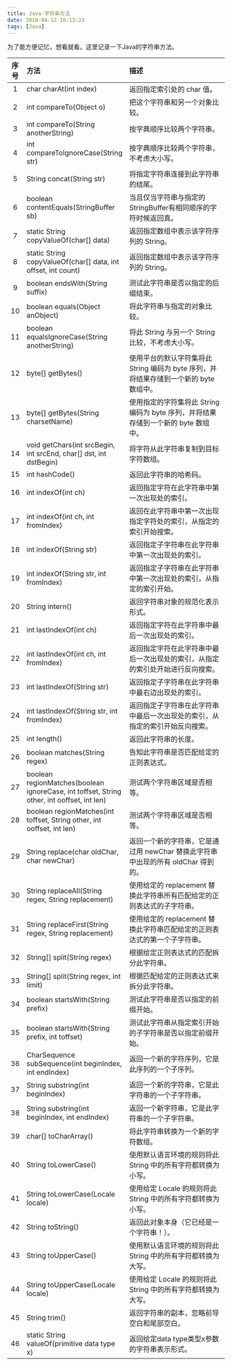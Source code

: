```yaml
---
title: Java-字符串方法
date: 2018-04-12 16:13:23
tags: [Java]
---
```

为了能方便记忆，想看就看。这里记录一下Java的字符串方法。
<!-- more -->
<style>
table th:first-of-type {
    width: 7%;
}
table th:nth-of-type(2) {
    width: 35%;
}
</style>

 序号 | 方法 | 描述 
:-------: | :------ | :----
1 | char charAt(int index) | 返回指定索引处的 char 值。
2 | int compareTo(Object o) | 把这个字符串和另一个对象比较。
3 | int compareTo(String anotherString) | 按字典顺序比较两个字符串。
4 | int compareToIgnoreCase(String str) | 按字典顺序比较两个字符串，不考虑大小写。
5 | String concat(String str) | 将指定字符串连接到此字符串的结尾。
6 | boolean contentEquals(StringBuffer sb) | 当且仅当字符串与指定的StringBuffer有相同顺序的字符时候返回真。
7 | static String copyValueOf(char[] data) | 返回指定数组中表示该字符序列的 String。
8 | static String copyValueOf(char[] data, int offset, int count) | 返回指定数组中表示该字符序列的 String。
9 | boolean endsWith(String suffix) | 测试此字符串是否以指定的后缀结束。
10 | boolean equals(Object anObject) | 将此字符串与指定的对象比较。
11 | boolean equalsIgnoreCase(String anotherString) | 将此 String 与另一个 String 比较，不考虑大小写。
12 | byte[] getBytes() |  使用平台的默认字符集将此 String 编码为 byte 序列，并将结果存储到一个新的 byte 数组中。
13 | byte[] getBytes(String charsetName) | 使用指定的字符集将此 String 编码为 byte 序列，并将结果存储到一个新的 byte 数组中。
14 | void getChars(int srcBegin, int srcEnd, char[] dst, int dstBegin) | 将字符从此字符串复制到目标字符数组。
15 | int hashCode() | 返回此字符串的哈希码。
16 | int indexOf(int ch) | 返回指定字符在此字符串中第一次出现处的索引。
17 | int indexOf(int ch, int fromIndex) | 返回在此字符串中第一次出现指定字符处的索引，从指定的索引开始搜索。
18 | int indexOf(String str) |  返回指定子字符串在此字符串中第一次出现处的索引。
19 | int indexOf(String str, int fromIndex) | 返回指定子字符串在此字符串中第一次出现处的索引，从指定的索引开始。
20 | String intern() |  返回字符串对象的规范化表示形式。
21 | int lastIndexOf(int ch) |  返回指定字符在此字符串中最后一次出现处的索引。
22 | int lastIndexOf(int ch, int fromIndex) | 返回指定字符在此字符串中最后一次出现处的索引，从指定的索引处开始进行反向搜索。
23 | int lastIndexOf(String str) | 返回指定子字符串在此字符串中最右边出现处的索引。
24 | int lastIndexOf(String str, int fromIndex) |  返回指定子字符串在此字符串中最后一次出现处的索引，从指定的索引开始反向搜索。
25 | int length() | 返回此字符串的长度。
26 | boolean matches(String regex) | 告知此字符串是否匹配给定的正则表达式。
27 | boolean regionMatches(boolean ignoreCase, int toffset, String other, int ooffset, int len) | 测试两个字符串区域是否相等。
28 | boolean regionMatches(int toffset, String other, int ooffset, int len) | 测试两个字符串区域是否相等。
29 | String replace(char oldChar, char newChar) | 返回一个新的字符串，它是通过用 newChar 替换此字符串中出现的所有 oldChar 得到的。
30 | String replaceAll(String regex, String replacement) | 使用给定的 replacement 替换此字符串所有匹配给定的正则表达式的子字符串。
31 | String replaceFirst(String regex, String replacement) |  使用给定的 replacement 替换此字符串匹配给定的正则表达式的第一个子字符串。
32 | String[] split(String regex) | 根据给定正则表达式的匹配拆分此字符串。
33 | String[] split(String regex, int limit) | 根据匹配给定的正则表达式来拆分此字符串。
34 | boolean startsWith(String prefix) | 测试此字符串是否以指定的前缀开始。
35 | boolean startsWith(String prefix, int toffset) | 测试此字符串从指定索引开始的子字符串是否以指定前缀开始。
36 | CharSequence subSequence(int beginIndex, int endIndex) |  返回一个新的字符序列，它是此序列的一个子序列。
37 | String substring(int beginIndex) | 返回一个新的字符串，它是此字符串的一个子字符串。
38 | String substring(int beginIndex, int endIndex) | 返回一个新字符串，它是此字符串的一个子字符串。
39 | char[] toCharArray() | 将此字符串转换为一个新的字符数组。
40 | String toLowerCase() | 使用默认语言环境的规则将此 String 中的所有字符都转换为小写。
41 | String toLowerCase(Locale locale) |  使用给定 Locale 的规则将此 String 中的所有字符都转换为小写。
42 | String toString() |  返回此对象本身（它已经是一个字符串！）。
43 | String toUpperCase() | 使用默认语言环境的规则将此 String 中的所有字符都转换为大写。
44 | String toUpperCase(Locale locale) | 使用给定 Locale 的规则将此 String 中的所有字符都转换为大写。
45 | String trim() | 返回字符串的副本，忽略前导空白和尾部空白。
46 | static String valueOf(primitive data type x) | 返回给定data type类型x参数的字符串表示形式。